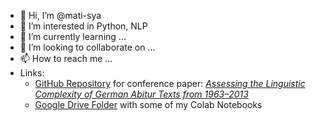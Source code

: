 - 👋 Hi, I’m @mati-sya
- 👀 I’m interested in Python, NLP
- 🌱 I’m currently learning ...
- 💞️ I’m looking to collaborate on ...
- 📫 How to reach me ...
- Links:
  - [GitHub Repository](https://github.com/rubcompling/konvens2022) for conference paper: [*Assessing the Linguistic Complexity of German Abitur Texts from 1963–2013*](https://aclanthology.org/2022.konvens-1.7/)
  - [Google Drive Folder](https://drive.google.com/drive/folders/13BxE4ow1LormsKv2jZ64VP2jnMjbdiPS?usp=sharing) with some of my Colab Notebooks

<!---
mati-sya/mati-sya is a ✨ special ✨ repository because its `README.md` (this file) appears on your GitHub profile.
You can click the Preview link to take a look at your changes.
--->
